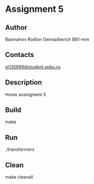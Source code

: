 # Assignment 5
## Author
Basmanov Rodion Gennadievich B81-mm
## Contacts
st135699@student.spbu.ru
## Description
Home assingment 5
## Build
make
## Run
./transformers
## Clean
make cleanall